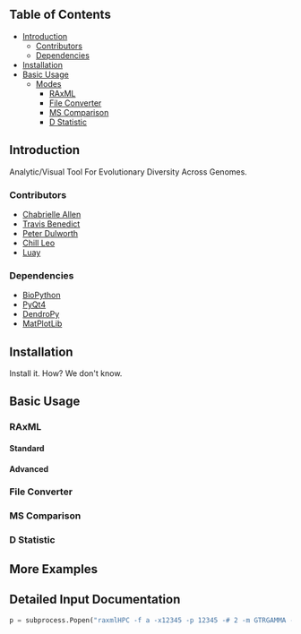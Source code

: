 ## Table of Contents
- [Introduction](#introduction)
	- [Contributors](#contributors)
	- [Dependencies](#dependencies)
- [Installation](#installation)
- [Basic Usage](#basic-usage)
	- [Modes](#modes)
		- [RAxML](#raxml)
		- [File Converter](#file-converter)
		- [MS Comparison](#ms-comparison)
		- [D Statistic](#d-statistic)

## Introduction
Analytic/Visual Tool For Evolutionary Diversity Across Genomes.
### Contributors
- [Chabrielle Allen]()
- [Travis Benedict]()
- [Peter Dulworth]()
- [Chill Leo]()
- [Luay]()

### Dependencies
- [BioPython](http://biopython.org/wiki/Documentation)
- [PyQt4](http://pyqt.sourceforge.net/Docs/PyQt4/)
- [DendroPy](https://www.dendropy.org/)
- [MatPlotLib](https://matplotlib.org/)

## Installation
Install it. How? We don't know.

## Basic Usage

### RAxML
#### Standard
#### Advanced
### File Converter
### MS Comparison
### D Statistic

## More Examples

## Detailed Input Documentation


```python
p = subprocess.Popen("raxmlHPC -f a -x12345 -p 12345 -# 2 -m GTRGAMMA -s {0} -n txt".format(phylip), shell=True)
```